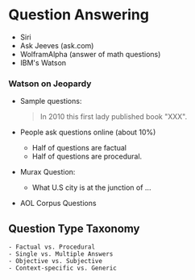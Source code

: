 # Question Answering

- Siri
- Ask Jeeves (ask.com)
- WolframAlpha (answer of math questions)
- IBM's Watson

### Watson on Jeopardy

- Sample questions:
    > In 2010 this first lady published book "XXX".

- People ask questions online (about 10%)
    - Half of questions are factual
    - Half of questions are procedural.

- Murax Question:
    - What U.S city is at the junction of ...

- AOL Corpus Questions

## Question Type Taxonomy
    - Factual vs. Procedural
    - Single vs. Multiple Answers
    - Objective vs. Subjective
    - Context-specific vs. Generic
